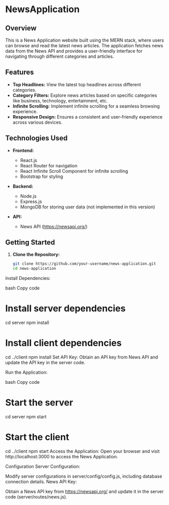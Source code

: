 # NewsApplication

## Overview

This is a News Application website built using the MERN stack, where users can browse and read the latest news articles. The application fetches news data from the News API and provides a user-friendly interface for navigating through different categories and articles.

## Features

- **Top Headlines:** View the latest top headlines across different categories.
- **Category Filters:** Explore news articles based on specific categories like business, technology, entertainment, etc.
- **Infinite Scrolling:** Implement infinite scrolling for a seamless browsing experience.
- **Responsive Design:** Ensures a consistent and user-friendly experience across various devices.

## Technologies Used

- **Frontend:**
  - React.js
  - React Router for navigation
  - React Infinite Scroll Component for infinite scrolling
  - Bootstrap for styling

- **Backend:**
  - Node.js
  - Express.js
  - MongoDB for storing user data (not implemented in this version)

- **API:**
  - News API (https://newsapi.org/)

## Getting Started

1. **Clone the Repository:**
   ```bash
   git clone https://github.com/your-username/news-application.git
   cd news-application
Install Dependencies:

bash
Copy code
# Install server dependencies
cd server
npm install

# Install client dependencies
cd ../client
npm install
Set API Key:
Obtain an API key from News API and update the API key in the server code.

Run the Application:

bash
Copy code
# Start the server
cd server
npm start

# Start the client
cd ../client
npm start
Access the Application:
Open your browser and visit http://localhost:3000 to access the News Application.

Configuration
Server Configuration:

Modify server configurations in server/config/config.js, including database connection details.
News API Key:

Obtain a News API key from https://newsapi.org/ and update it in the server code (server/routes/news.js).
